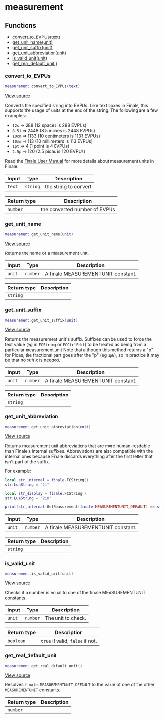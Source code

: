 # measurement

## Functions

- [convert_to_EVPUs(text)](#convert_to_evpus)
- [get_unit_name(unit)](#get_unit_name)
- [get_unit_suffix(unit)](#get_unit_suffix)
- [get_unit_abbreviation(unit)](#get_unit_abbreviation)
- [is_valid_unit(unit)](#is_valid_unit)
- [get_real_default_unit()](#get_real_default_unit)

### convert_to_EVPUs

```lua
measurement.convert_to_EVPUs(text)
```

[View source](https://github.com/finale-lua/lua-scripts/tree/master/src/library/measurement.lua.lua#L52)

Converts the specified string into EVPUs. Like text boxes in Finale, this supports
the usage of units at the end of the string. The following are a few examples:

- `12s` => 288 (12 spaces is 288 EVPUs)
- `8.5i` => 2448 (8.5 inches is 2448 EVPUs)
- `10cm` => 1133 (10 centimeters is 1133 EVPUs)
- `10mm` => 113 (10 millimeters is 113 EVPUs)
- `1pt` => 4 (1 point is 4 EVPUs)
- `2.5p` => 120 (2.5 picas is 120 EVPUs)

Read the [Finale User Manual](https://usermanuals.finalemusic.com/FinaleMac/Content/Finale/def-equivalents.htm#overriding-global-measurement-units)
for more details about measurement units in Finale.

| Input | Type | Description |
| ----- | ---- | ----------- |
| `text` | `string` | the string to convert |

| Return type | Description |
| ----------- | ----------- |
| `number` | the converted number of EVPUs |

### get_unit_name

```lua
measurement.get_unit_name(unit)
```

[View source](https://github.com/finale-lua/lua-scripts/tree/master/src/library/measurement.lua.lua#L66)

Returns the name of a measurement unit.

| Input | Type | Description |
| ----- | ---- | ----------- |
| `unit` | `number` | A finale MEASUREMENTUNIT constant. |

| Return type | Description |
| ----------- | ----------- |
| `string` |  |

### get_unit_suffix

```lua
measurement.get_unit_suffix(unit)
```

[View source](https://github.com/finale-lua/lua-scripts/tree/master/src/library/measurement.lua.lua#L83)

Returns the measurement unit's suffix. Suffixes can be used to force the text value (eg in `FCString` or `FCCtrlEdit`) to be treated as being from a particular measurement unit
Note that although this method returns a "p" for Picas, the fractional part goes after the "p" (eg `1p6`), so in practice it may be that no suffix is needed.

| Input | Type | Description |
| ----- | ---- | ----------- |
| `unit` | `number` | A finale MEASUREMENTUNIT constant. |

| Return type | Description |
| ----------- | ----------- |
| `string` |  |

### get_unit_abbreviation

```lua
measurement.get_unit_abbreviation(unit)
```

[View source](https://github.com/finale-lua/lua-scripts/tree/master/src/library/measurement.lua.lua#L111)

Returns measurement unit abbreviations that are more human-readable than Finale's internal suffixes.
Abbreviations are also compatible with the internal ones because Finale discards everything after the first letter that isn't part of the suffix.

For example:
```lua
local str_internal = finale.FCString()
str.LuaString = "2i"

local str_display = finale.FCString()
str.LuaString = "2in"

print(str_internal:GetMeasurement(finale.MEASUREMENTUNIT_DEFAULT) == str_display:GetMeasurement(finale.MEASUREMENTUNIT_DEFAULT)) -- true
```

| Input | Type | Description |
| ----- | ---- | ----------- |
| `unit` | `number` | A finale MEASUREMENTUNIT constant. |

| Return type | Description |
| ----------- | ----------- |
| `string` |  |

### is_valid_unit

```lua
measurement.is_valid_unit(unit)
```

[View source](https://github.com/finale-lua/lua-scripts/tree/master/src/library/measurement.lua.lua#L127)

Checks if a number is equal to one of the finale MEASUREMENTUNIT constants.

| Input | Type | Description |
| ----- | ---- | ----------- |
| `unit` | `number` | The unit to check. |

| Return type | Description |
| ----------- | ----------- |
| `boolean` | `true` if valid, `false` if not. |

### get_real_default_unit

```lua
measurement.get_real_default_unit()
```

[View source](https://github.com/finale-lua/lua-scripts/tree/master/src/library/measurement.lua.lua#L138)

Resolves `finale.MEASUREMENTUNIT_DEFAULT` to the value of one of the other `MEASUREMENTUNIT` constants.

| Return type | Description |
| ----------- | ----------- |
| `number` |  |
